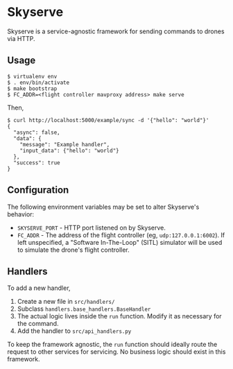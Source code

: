 # Skyserve

Skyserve is a service-agnostic framework for sending commands to drones via HTTP.

## Usage

```
$ virtualenv env
$ . env/bin/activate
$ make bootstrap
$ FC_ADDR=<flight controller mavproxy address> make serve
```

Then,

```
$ curl http://localhost:5000/example/sync -d '{"hello": "world"}'
{
  "async": false,
  "data": {
    "message": "Example handler",
    "input_data": {"hello": "world"}
  },
  "success": true
}
```

## Configuration

The following environment variables may be set to alter Skyserve's behavior:

* `SKYSERVE_PORT` - HTTP port listened on by Skyserve.
* `FC_ADDR` - The address of the flight controller (eg, `udp:127.0.0.1:6002`).
If left unspecified, a "Software In-The-Loop" (SITL) simulator will be used to
simulate the drone's flight controller.

## Handlers

To add a new handler,

1. Create a new file in `src/handlers/`
2. Subclass `handlers.base_handlers.BaseHandler`
3. The actual logic lives inside the `run` function. Modify it as necessary for the command.
4. Add the handler to `src/api_handlers.py`

To keep the framework agnostic, the `run` function should ideally route the request to other services for servicing. No business logic should exist in this framework.
